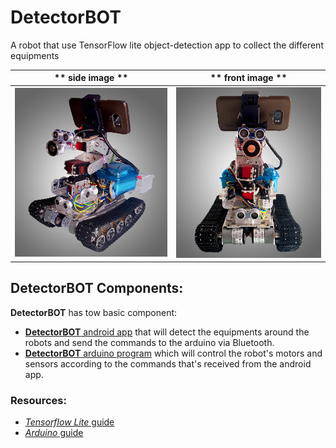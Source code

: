 # DetectorBOT

A robot that use TensorFlow lite object-detection app to collect the different equipments

** side image ** | ** front image **
---------------- | -----------------
![Image from side for DetectorBOT](https://github.com/MustafaSmesem/DetectorBOT/blob/master/images_gallery/DetectorBOT_0001.jpg) | ![Image from front for DetectorBOT](https://github.com/MustafaSmesem/DetectorBOT/blob/master/images_gallery/DetectorBOT_0002.jpg)


## DetectorBOT Components:
**DetectorBOT** has tow basic component:
- [**DetectorBOT** android app](https://github.com/MustafaSmesem/DetectorBOT/tree/master/android) that will detect the equipments around the robots and send the commands to the arduino via Bluetooth.
- [**DetectorBOT** arduino program](https://github.com/MustafaSmesem/DetectorBOT/tree/master/arduino) which will control the robot's motors and sensors according to the commands that's received from the android app.






### Resources:
- [*Tensorflow Lite* guide](https://www.tensorflow.org/lite/guide)
- [*Arduino* guide](https://www.arduino.cc/en/Guide/HomePage)
